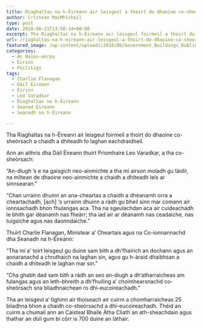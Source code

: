 ```yaml
---
title: Riaghaltas na h-Èireann air leisgeul a thoirt do dhaoine co-sheòrsach a chaidh a dhìteadh fo laghan eachdraidheil
author: Crìstean MacMhìcheil
type: post
date: 2018-06-21T13:58:34+00:00
excerpt: Tha Riaghaltas na h-Èireann air leisgeul foirmeil a thoirt do dhaoine co-sheòrsach a chaidh a dhìteadh fo laghan eachdraidheil.
url: /riaghaltas-na-h-eireann-air-leisgeul-a-thoirt-do-dhaoine-co-sheorsach-a-chaidh-a-dhiteadh-fo-laghan-eachdraidheil/
featured_image: /wp-content/uploads/2018/06/Government_Buildings_Dublin.jpg
categories:
  - An Roinn-eòrpa
  - Èirinn
  - Poilitigs
tags:
  - Charlie Flanagan
  - Dáil Éireann
  - Èirinn
  - Leo Varadkar
  - Riaghaltas na h-Èireann
  - Seanad Éireann
  - Seanadh na h-Éireann

---
```

Tha Riaghaltas na h-Èireann air leisgeul foirmeil a thoirt do dhaoine co-sheòrsach a chaidh a dhìteadh fo laghan eachdraidheil.

Ann an aithris dha Dáil Éireann thuirt Prìomhaire Leo Varadkar, a tha co-sheòrsach:

“An-diugh ’s e na gaisgich neo-ainmichte a tha mi airson moladh gu làidir, na mìltean de dhaoine neo-ainmichte a chaidh a dhìteadh leis ar sinnsearan.”

“Chan urrainn dhuinn an ana-cheartas a chaidh a dhèanamh orra a cheartachadh, [ach] ‘s urrainn dhuinn a ràdh gu bheil sinn mar comann air ionnsachadh bhon fhulangas aca. Tha na sgeulachdan aca air cuideachadh le bhith gar dèanamh nas fheàrr; tha iad air ar dèanamh nas ceadaiche, nas tuigsiche agus nas daonndaiche.”

Thuirt Charlie Flanagan, Ministear a’ Cheartais agus na Co-ionnannachd dha Seanadh na h-Éireann:

“Tha mi a’ toirt leisgeul gu duine sam bith a dh’fhairich an dochann agus an aonaranachd a chruthaich na laghan sin, agus gu h-àraid dhaibhsan a chaidh a dhìteadh le laghan mar sin.”

“Cha ghabh dad sam bith a ràdh an seo an-diugh a dh’atharraicheas am fulangas agus an leth-bhreith a dh’fhuiling a’ choimhearsnachd co-sheòrsach sna bliadhnaichean ro dhì-eucoireachadh.”

Tha an leisgeul a’ tighinn air thoiseach air cuirm a chomharraicheas 25 bliadhna bhon a chaidh co-sheòrsachd a dhì-eucoireachadh. Thèid an cuirm a chumail ann an Caisteal Bhaile Átha Cliath an ath-sheachdain agus thathar an dùil gum bi còrr is 700 duine an làthair.
